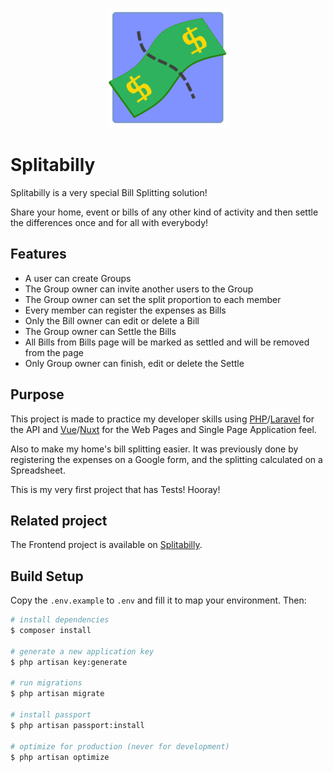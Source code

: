 <p align="center">

<img src="https://github.com/guiofranca/spa-frontend/raw/master/static/android-chrome-192x192.png" alt="Splitabilly Logo" />

</p>

# Splitabilly

Splitabilly is a very special Bill Splitting solution!

Share your home, event or bills of any other kind of activity and then settle the differences once and for all with everybody!

## Features
* A user can create Groups
* The Group owner can invite another users to the Group
* The Group owner can set the split proportion to each member
* Every member can register the expenses as Bills
* Only the Bill owner can edit or delete a Bill
* The Group owner can Settle the Bills
* All Bills from Bills page will be marked as settled and will be removed from the page
* Only Group owner can finish, edit or delete the Settle

## Purpose
This project is made to practice my developer skills using [PHP](https://github.com/php)/[Laravel](https://github.com/laravel) for the API and [Vue](https://github.com/vuejs)/[Nuxt](https://github.com/nuxt) for the Web Pages and Single Page Application feel.

Also to make my home's bill splitting easier. It was previously done by registering the expenses on a Google form, and the splitting calculated on a Spreadsheet.

This is my very first project that has Tests! Hooray!

## Related project
The Frontend project is available on [Splitabilly](https://github.com/guiofranca/spa-frontend).

## Build Setup
Copy the `.env.example` to `.env` and fill it to map your environment. Then:

```bash
# install dependencies
$ composer install

# generate a new application key
$ php artisan key:generate

# run migrations
$ php artisan migrate

# install passport
$ php artisan passport:install

# optimize for production (never for development)
$ php artisan optimize
```

